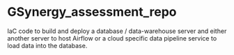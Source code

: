 # GSynergy_assessment_repo
IaC code to build and deploy a database / data-warehouse server and either another server to host Airflow or a cloud specific data pipeline service to load data into the database.
